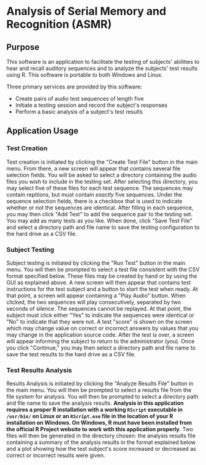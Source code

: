 # Analysis of Serial Memory and Recognition (ASMR)
## Purpose
This software is an application to facilitate the testing of subjects' abilities to hear and recall auditory sequences and to analyze the subjects' test results using R. This software is portable to both Windows and Linux.

Three primary services are provided by this software:
* Create pairs of audio test sequences of length five
* Initiate a testing session and record the subject's responses
* Perform a basic analysis of a subject's test results

## Application Usage
### Test Creation
Test creation is initiated by clicking the "Create Test File" button in the main menu. From there, a new screen will appear that contains several file selection fields. You will be asked to select a directory containing the audio files you wish to include in the testing set. After selecting this directory, you may select five of these files for each test sequence. The sequences may contain repitions, but must contain *exactly* five sequences. Under the sequence selection fields, there is a checkbox that is used to indicate whether or not the sequences are identical. After filling in each sequence, you may then click "Add Test" to add the sequence pair to the testing set. You may add as many tests as you like. When done, click "Save Test File" and select a directory path and file name to save the testing configuration to the hard drive as a CSV file.

### Subject Testing
Subject testing is initiated by clicking the "Run Test" button in the main menu. You will then be prompted to select a test file consistent with the CSV format specified below. These files may be created by hand or by using the GUI as explained above. A new screen will then appear that contains test instructions for the test subject and a button to start the test when ready. At that point, a screen will appear containing a "Play Audio" button. When clicked, the two sequences will play consecutively, separated by two seconds of silence. The sequences cannot be replayed. At that point, the subject must click either "Yes" to indicate the sequences were identical or "No" to indicate that they were not. A test "score" is shown on the screen which may change value on correct or incorrect answers by values that you may change in the application source code. After the test is over, a screen will appear informing the subject to return to the administrator (you). Once you click "Continue," you may then select a directory path and file name to save the test results to the hard drive as a CSV file.

### Test Results Analysis
Results Analysis is initiated by clicking the "Analyze Results File" button in the main menu. You will then be prompted to select a results file from the file system for analysis. You will then be prompted to select a directory path and file name to save the analysis results. **Analysis in this application requires a proper R installation with a working `RScript` executable in `/usr/bin/` on Linux or an `RScript.exe` file in the location of your R installation on Windows. On Windows, R must have been installed from the official R Project website to work with this application properly**. Two files will then be generated in the directory chosen: the analysis results file containing a summary of the analysis results in the format explained below and a plot showing how the test subject's score increased or decreased as correct or incorrect results were given.
